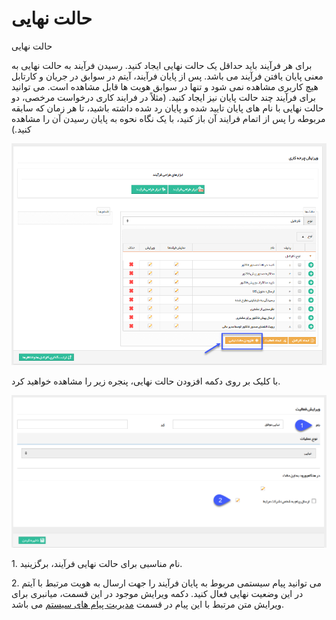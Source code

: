 # حالت نهایی

حالت نهایی

برای هر فرآیند باید حداقل یک حالت نهایی ایجاد کنید. رسیدن فرآیند به حالت نهایی به معنی پایان یافتن فرآیند می باشد. پس از پایان فرآیند، آیتم در سوابق در جریان و کارتابل هیچ کاربری مشاهده نمی شود و تنها در سوابق هویت ها قابل مشاهده است. می توانید برای فرآیند چند حالت پایان نیز ایجاد کنید. (مثلاً در فرایند کاری درخواست مرخصی، دو حالت نهایی با نام های پایان تایید شده و پایان رد شده داشته باشید، تا هر زمان که سابقه مربوطه را پس از اتمام فرایند آن باز کنید، با یک نگاه نحوه به پایان رسیدن آن را مشاهده کنید.)

![](EndState/EndState1.png)

با کلیک بر روی دکمه افزودن حالت نهایی، پنجره زیر را مشاهده خواهید کرد.

![](EndState/EndState2.png)

1\. نام مناسبی برای حالت نهایی فرآیند، برگزینید.

2\. می توانید پیام سیستمی مربوط به پایان فرآیند را جهت ارسال به هویت مرتبط با آیتم در این وضعیت نهایی فعال کنید. دکمه ویرایش موجود در این قسمت، میانبری برای ویرایش متن مرتبط با این پیام در قسمت [مدیریت پیام های سیستم](../../../SystemMessagesManagement.md) می باشد.